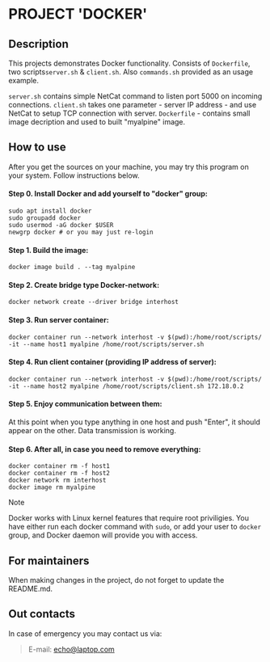 # PROJECT 'DOCKER'

## Description
This projects demonstrates Docker functionality. Consists of ```Dockerfile```, two scripts```server.sh``` & ```client.sh```.
Also ```commands.sh``` provided as an usage example.

```server.sh``` contains simple NetCat command to listen port 5000 on incoming connections.
```client.sh``` takes one parameter - server IP address - and use NetCat to setup TCP connection with server.
```Dockerfile``` - contains small image decription and used to built "myalpine" image.

## How to use
After you get the sources on your machine, you may try this program on your system. Follow instructions below.

#### Step 0. Install Docker and add yourself to "docker" group:
```
sudo apt install docker
sudo groupadd docker
sudo usermod -aG docker $USER
newgrp docker # or you may just re-login
```

#### Step 1. Build the image:
```
docker image build . --tag myalpine
```
#### Step 2. Create bridge type Docker-network:
```
docker network create --driver bridge interhost
```
#### Step 3. Run server container:
```
docker container run --network interhost -v $(pwd):/home/root/scripts/ -it --name host1 myalpine /home/root/scripts/server.sh
```
#### Step 4. Run client container (providing IP address of server):
```
docker container run --network interhost -v $(pwd):/home/root/scripts/ -it --name host2 myalpine /home/root/scripts/client.sh 172.18.0.2
```
#### Step 5. Enjoy communication between them:
At this point when you type anything in one host and push "Enter", it should appear on the other.
Data transmission is working.

#### Step 6. After all, in case you need to remove everything:
```
docker container rm -f host1
docker container rm -f host2
docker network rm interhost
docker image rm myalpine
```

> [!NOTE]
> Docker works with Linux kernel features that require root priviligies. You have either run each docker command with ```sudo```, or add your user to ```docker``` group, and Docker daemon will provide you with access.

## For maintainers
When making changes in the project, do not forget to update the README.md.

## Out contacts
In case of emergency you may contact us via:
> E-mail: echo@laptop.com
